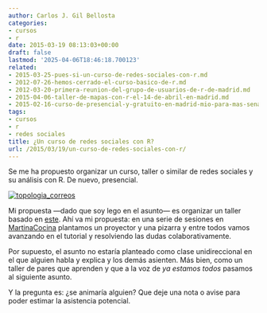 ```yaml
---
author: Carlos J. Gil Bellosta
categories:
- cursos
- r
date: 2015-03-19 08:13:03+00:00
draft: false
lastmod: '2025-04-06T18:46:18.700123'
related:
- 2015-03-25-pues-si-un-curso-de-redes-sociales-con-r.md
- 2012-07-26-hemos-cerrado-el-curso-basico-de-r.md
- 2012-03-20-primera-reunion-del-grupo-de-usuarios-de-r-de-madrid.md
- 2015-04-06-taller-de-mapas-con-r-el-14-de-abril-en-madrid.md
- 2015-02-16-curso-de-presencial-y-gratuito-en-madrid-mio-para-mas-senas.md
tags:
- cursos
- r
- redes sociales
title: ¿Un curso de redes sociales con R?
url: /2015/03/19/un-curso-de-redes-sociales-con-r/
---
```


Se me ha propuesto organizar un curso, taller o similar de redes sociales y su análisis con R. De nuevo, presencial.

[![topologia_correos](/wp-uploads/2014/06/topologia_correos.png#center)
](/wp-uploads/2014/06/topologia_correos.png#center)

Mi propuesta —dado que soy lego en el asunto— es organizar un taller basado en [este](http://sna.stanford.edu/rlabs.php). Ahí va mi propuesta: en una serie de sesiones en [MartinaCocina](http://martinacocina.es) plantamos un proyector y una pizarra y entre todos vamos avanzando en el tutorial y resolviendo las dudas colaborativamente.

Por supuesto, el asunto no estaría planteado como clase unidireccional en el que alguien habla y explica y los demás asienten. Más bien, como un taller de pares que aprenden y que a la voz de _ya estamos todos_ pasamos al siguiente asunto.

Y la pregunta es: ¿se animaría alguien? Que deje una nota o avise para poder estimar la asistencia potencial.
